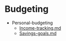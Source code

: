 
# Budgeting

- Personal-budgeting
  - [Income-tracking.md](./Income-tracking.md)
  - [Savings-goals.md](./Savings-goals.md)
